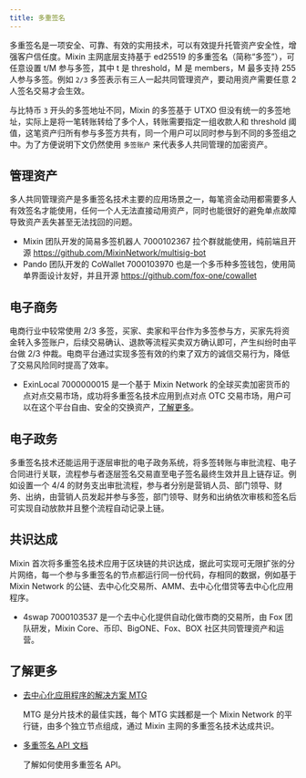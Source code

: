 ```yaml
---
title: 多重签名
---
```


多重签名是一项安全、可靠、有效的实用技术，可以有效提升托管资产安全性，增强客户信任度。Mixin 主网底层支持基于 ed25519 的多重签名（简称“多签”），可任意设置 t/M 参与多签，其中 t 是 threshold，M 是 members，M 最多支持 255 人参与多签。例如 `2/3` 多签表示有三人一起共同管理资产，要动用资产需要任意 2 人签名交易才会生效。

与比特币 `3` 开头的多签地址不同，Mixin 的多签基于 UTXO 但没有统一的多签地址，实际上是将一笔转账转给了多个人，转账需要指定一组收款人和 threshold 阈值，这笔资产归所有参与多签方共有，同一个用户可以同时参与到不同的多签组之中。为了方便说明下文仍然使用 `多签账户` 来代表多人共同管理的加密资产。

## 管理资产

多人共同管理资产是多重签名技术主要的应用场景之一，每笔资金动用都需要多人有效签名才能使用，任何一个人无法直接动用资产，同时也能很好的避免单点故障导致资产丢失甚至无法找回的问题。

- Mixin 团队开发的简易多签机器人 7000102367 拉个群就能使用，纯前端且开源 https://github.com/MixinNetwork/multisig-bot
- Pando 团队开发的 CoWallet 7000103970 也是一个多币种多签钱包，使用简单界面设计友好，并且开源 https://github.com/fox-one/cowallet

## 电子商务

电商行业中较常使用 2/3 多签，买家、卖家和平台作为多签参与方，买家先将资金转入多签账户，后续交易确认、退款等流程买卖双方确认即可，产生纠纷时由平台做 2/3 仲裁。电商平台通过实现多签有效的约束了双方的诚信交易行为，降低了交易风险同时提高了效率。

- ExinLocal 7000000015 是一个基于 Mixin Network 的全球买卖加密货币的点对点交易市场，成功将多重签名技术应用到点对点 OTC 交易市场，用户可以在这个平台自由、安全的交换资产，[了解更多](https://w3c.group/c/1581684681212744)。

## 电子政务

多重签名技术还能运用于逐层审批的电子政务系统，将多签转账与审批流程、电子合同进行关联，流程参与者逐层签名交易直至电子签名最终生效并且上链存证。例如设置一个 4/4 的财务支出审批流程，参与者分别是营销人员、部门领导、财务、出纳，由营销人员发起并参与多签，部门领导、财务和出纳依次审核和签名后可实现自动放款并且整个流程自动记录上链。

## 共识达成

Mixin 首次将多重签名技术应用于区块链的共识达成，据此可实现可无限扩张的分片网络，每一个参与多重签名的节点都运行同一份代码，存相同的数据，例如基于 Mixin Network 的公链、去中心化交易所、AMM、去中心化借贷等去中心化应用程序。

- 4swap 7000103537 是一个去中心化提供自动化做市商的交易所，由 Fox 团队研发，Mixin Core、币印、BigONE、Fox、BOX 社区共同管理资产和运营。

## 了解更多

- [去中心化应用程序的解决方案 MTG](../mtg/overview)

  MTG 是分片技术的最佳实践，每个 MTG 实践都是一个 Mixin Network 的平行链，由多个独立节点组成，通过 Mixin 主网的多重签名技术达成共识。

- [多重签名 API 文档](/api/multisigs/outputs)

  了解如何使用多重签名 API。